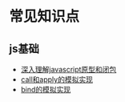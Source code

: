 常见知识点
=====
## js基础
* [深入理解javascript原型和闭包](https://www.cnblogs.com/wangfupeng1988/p/3977987.html)
* [call和apply的模拟实现](https://github.com/mqyqingfeng/Blog/issues/11)
* [bind的模拟实现](https://github.com/mqyqingfeng/Blog/issues/12)
